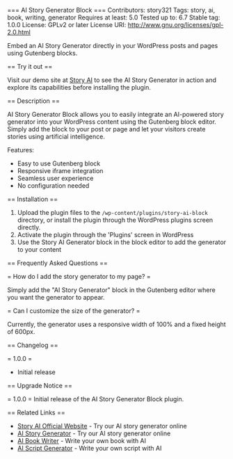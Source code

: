 === AI Story Generator Block ===
Contributors: story321
Tags: story, ai, book, writing, generator
Requires at least: 5.0
Tested up to: 6.7
Stable tag: 1.0.0
License: GPLv2 or later
License URI: http://www.gnu.org/licenses/gpl-2.0.html

Embed an AI Story Generator directly in your WordPress posts and pages using Gutenberg blocks.

== Try it out ==

Visit our demo site at [Story AI](https://story321.com) to see the AI Story Generator in action and explore its capabilities before installing the plugin.


== Description ==

AI Story Generator Block allows you to easily integrate an AI-powered story generator into your WordPress content using the Gutenberg block editor. Simply add the block to your post or page and let your visitors create stories using artificial intelligence.

Features:

* Easy to use Gutenberg block
* Responsive iframe integration
* Seamless user experience
* No configuration needed

== Installation ==

1. Upload the plugin files to the `/wp-content/plugins/story-ai-block` directory, or install the plugin through the WordPress plugins screen directly.
2. Activate the plugin through the 'Plugins' screen in WordPress
3. Use the Story AI Generator block in the block editor to add the generator to your content

== Frequently Asked Questions ==

= How do I add the story generator to my page? =

Simply add the "AI Story Generator" block in the Gutenberg editor where you want the generator to appear.

= Can I customize the size of the generator? =

Currently, the generator uses a responsive width of 100% and a fixed height of 600px.

== Changelog ==

= 1.0.0 =
* Initial release

== Upgrade Notice ==

= 1.0.0 =
Initial release of the AI Story Generator Block plugin.

== Related Links ==

* [Story AI Official Website](https://story321.com) - Try our AI story generator online
* [AI Story Generator](https://www.story321.org) - Try our AI story generator online
* [AI Book Writer](https://www.aibookwriter.org) - Write your own book with AI
* [AI Script Generator](https://www.aiscriptgenerator.org) - Write your own script with AI

